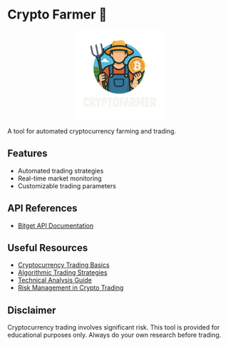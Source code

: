 # Crypto Farmer 🌱

<p align="center">
  <img src="src/frontend/assets/logo.png" alt="Crypto Farmer Logo" width="200"/>
</p>

A tool for automated cryptocurrency farming and trading.

## Features
- Automated trading strategies
- Real-time market monitoring
- Customizable trading parameters

## API References
- [Bitget API Documentation](https://bitgetlimited.github.io/apidoc/en/spot/#welcome)


## Useful Resources
- [Cryptocurrency Trading Basics](https://www.investopedia.com/trading-4427765)
- [Algorithmic Trading Strategies](https://www.investopedia.com/articles/active-trading/101014/basics-algorithmic-trading-concepts-and-examples.asp)
- [Technical Analysis Guide](https://www.investopedia.com/technical-analysis-4689657)
- [Risk Management in Crypto Trading](https://academy.binance.com/en/articles/a-complete-guide-to-cryptocurrency-trading-for-beginners)


## Disclaimer
Cryptocurrency trading involves significant risk. This tool is provided for educational purposes only. Always do your own research before trading.
